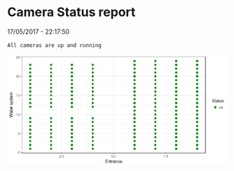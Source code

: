 Camera Status report
================
17/05/2017 - 22:17:50

    All cameras are up and running

![](camreport_files/figure-markdown_github/unnamed-chunk-2-1.png)
